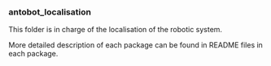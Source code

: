 ### antobot_localisation
This folder is in charge of the localisation of the robotic system.

More detailed description of each package can be found in README files in each package.

